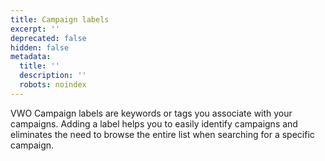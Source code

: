 ```yaml
---
title: Campaign labels
excerpt: ''
deprecated: false
hidden: false
metadata:
  title: ''
  description: ''
  robots: noindex
---
```

VWO Campaign labels are keywords or tags you associate with your campaigns. Adding a label helps you to easily identify campaigns and eliminates the need to browse the entire list when searching for a specific campaign.